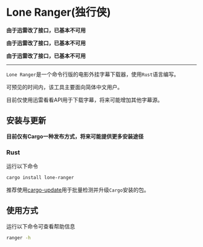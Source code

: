 # Lone Ranger(独行侠)


**由于迅雷改了接口，已基本不可用**

**由于迅雷改了接口，已基本不可用**

**由于迅雷改了接口，已基本不可用**

----------

`Lone Ranger`是一个命令行版的电影外挂字幕下载器，使用`Rust`语言编写。

可预见的时间内，该工具主要面向简体中文用户。

目前仅使用迅雷看看API用于下载字幕，将来可能增加其他字幕源。

## 安装与更新

**目前仅有Cargo一种发布方式，将来可能提供更多安装途径**

### Rust

运行以下命令

```bash
cargo install lone-ranger
```

推荐使用[cargo-update](https://github.com/nabijaczleweli/cargo-update)用于批量检测并升级`Cargo`安装的包。

## 使用方式

运行以下命令可查看帮助信息

```bash
ranger -h
```

